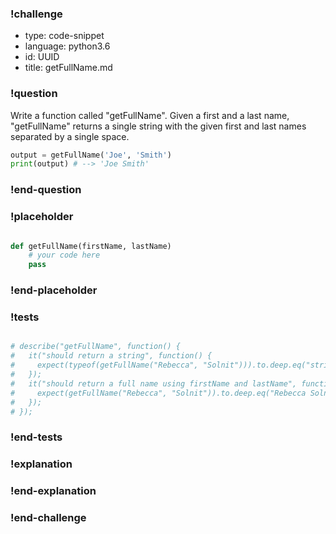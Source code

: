 ### !challenge

* type: code-snippet
* language: python3.6
* id: UUID
* title: getFullName.md

### !question

Write a function called "getFullName".
Given a first and a last name, "getFullName" returns a single string with the given first and last names separated by a single space.

```python
output = getFullName('Joe', 'Smith')
print(output) # --> 'Joe Smith'
```

### !end-question

### !placeholder

```python

def getFullName(firstName, lastName)
    # your code here
    pass
```

### !end-placeholder

### !tests

```python

# describe("getFullName", function() {
#   it("should return a string", function() {
#     expect(typeof(getFullName("Rebecca", "Solnit"))).to.deep.eq("string");
#   });
#   it("should return a full name using firstName and lastName", function() {
#     expect(getFullName("Rebecca", "Solnit")).to.deep.eq("Rebecca Solnit");
#   });
# });

```

### !end-tests

### !explanation

### !end-explanation

### !end-challenge
